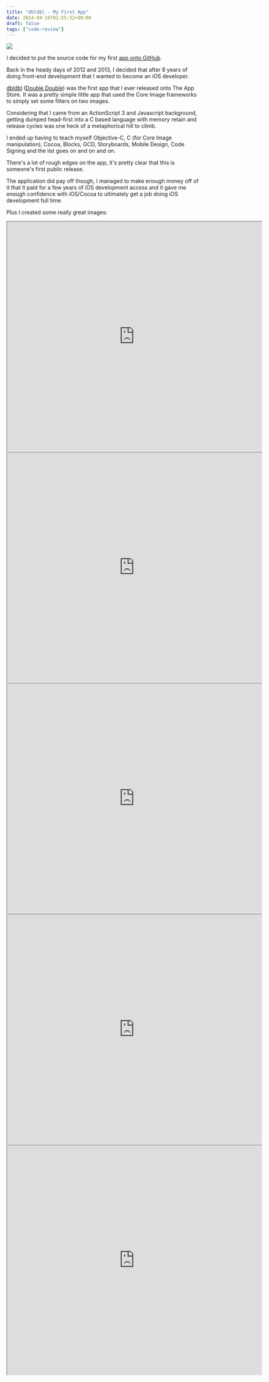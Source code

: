 ```yaml
---
title: "dbldbl - My First App"
date: 2014-04-16T01:55:52+00:00
draft: false
tags: ["code-review"]
---
```


![](/images/2014/Apr/Screen-Shot-2014-04-15-at-8-00-57-PM.png)

I decided to put the source code for my first [app onto GitHub](https://github.com/brettohland/dbldbl).

Back in the heady days of 2012 and 2013, I decided that after 8 years of doing front-end development that I wanted to become an iOS developer.

[dbldbl](http://dbldblapp.com) ([Double Double](http://www.urbandictionary.com/define.php?term=Double-Double)) was the first app that I ever released onto The App Store. It was a pretty simple little app that used the Core Image frameworks to simply set some filters on two images.

Considering that I came from an ActionScript 3 and Javascript background, getting dumped head-first into a C based language with memory retain and release cycles was one heck of a metaphorical hill to climb.

I ended up having to teach myself Objective-C, C (for Core Image manipulation), Cocoa, Blocks, GCD, Storyboards, Mobile Design, Code Signing and the list goes on and on and on.

There's a lot of rough edges on the app, it's pretty clear that this is someone's first public release.

The application did pay off though, I managed to make enough money off of it that it paid for a few years of iOS development access and it gave me enough confidence with iOS/Cocoa to ultimately get a job doing iOS development full time.

Plus I created some really great images:

<iframe src="https://www.instagram.com/p/P_SDeWsJiT/embed/" width="666" height="600"></iframe>

<iframe src="https://www.instagram.com/p/NX1GYBsJqm/embed/" width="666" height="600"></iframe>

<iframe src="https://www.instagram.com/p/akRwrxsJjN/embed/" width="666" height="600"></iframe>

<iframe src="https://www.instagram.com/p/LMgIdlMJhT/embed/" width="666" height="600"></iframe>

<iframe src="https://www.instagram.com/p/NaJ70_MJi5/embed/" width="666" height="600"></iframe>
